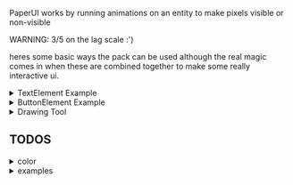 PaperUI works by running animations on an entity to make pixels visible or non-visible

WARNING: 3/5 on the lag scale :')

heres some basic ways the pack can be used although the real magic comes in when these are combined together to make some really interactive ui.

<details>
  <summary>TextElement Example</summary>
  
  ## Text 
  
  - most characters but not all are suported
  - the characters are saved in "./ui/font/molang"
  
```js
import { textElement } from "./ui/screenElements"
import { screen } from "./ui/screen"
import { world } from "@minecraft/server"

const overworld = world.getDimension("overworld")

function displayText(text, location, dimension, rotation) {
    const screen = new Screen(location, dimension, rotation)
    screen.addElement(new TextElement(text))
    screen.update()
}

displayText("hello world", { x: 0, y: -55, z: 0 }, overworld, { x: 0, y: 0 })
```
</details>

<details>
  <summary>ButtonElement Example</summary>
  
  ## Button
  
  - the buttonElement consists of a textElement as well as serveral shapeElements
  - to have a blank buttonElement set text = ""
  
```js
import { buttonElement } from "./ui/screenElements"
import { screen } from "./ui/screen"
import { world } from "@minecraft/server"

const overworld = world.getDimension("overworld")

function displayButton(text, height, width, location, dimension, rotation) {
    const screen = new Screen(location, dimension, rotation)
    const button = new ButtonElement(height, width, text)

    button.addOnClick((data) => {
        const { location: { x, y }, player } = data
        world.sendMessage(`${player.name} clicked at ${x}, ${y}`)
    })

    screen.addElement(button)
    screen.update()
}

displayButton("button", 40, 14, { x: 0, y: -55, z: 0 }, overworld)
```
</details>

<details>
  <summary> Drawing Tool</summary>
  
  ## Drawing Tool
  
  - this doesnt use any elements but instead draws directly on the screen
  
```js
import { screen } from "./ui/screen"
import { world } from "@minecraft/server"

const overworld = world.getDimension("overworld")

function displayWhiteboard() {
    const display = new Screen({ x: 0, y: -55, z: 0 }, overworld)

    system.runInterval(() => {
        for (const player of world.getPlayers()) {
            const { x, y } = display.getPointer(player)

            display.setPixel(x, y, true)
        }
    })
}

displayWhiteboard()
```
</details>

## TODOS
<details>
  <summary> color </summary>

  - adding color to each individual pixel is too laggy when done via render controllers
  - swap everything over to particles possibly
</details>

<details>
  <summary> examples </summary>

  - add in some simple examples on how elements can be used together
  - a draw tool with a button to turn the drawing into blocks
  - button that generates another button
  - add in a picture of the output for each example 
</details>
